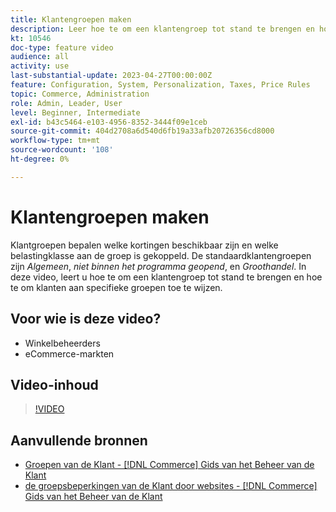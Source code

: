 ```yaml
---
title: Klantengroepen maken
description: Leer hoe te om een klantengroep tot stand te brengen en hoe te om klanten aan specifieke groepen toe te wijzen, die de kortingen bepalen die beschikbaar en de bijbehorende belastingklasse zijn.
kt: 10546
doc-type: feature video
audience: all
activity: use
last-substantial-update: 2023-04-27T00:00:00Z
feature: Configuration, System, Personalization, Taxes, Price Rules
topic: Commerce, Administration
role: Admin, Leader, User
level: Beginner, Intermediate
exl-id: b43c5464-e103-4956-8352-3444f09e1ceb
source-git-commit: 404d2708a6d540d6fb19a33afb20726356cd8000
workflow-type: tm+mt
source-wordcount: '108'
ht-degree: 0%

---
```


# Klantengroepen maken

Klantgroepen bepalen welke kortingen beschikbaar zijn en welke belastingklasse aan de groep is gekoppeld. De standaardklantengroepen zijn _Algemeen_, _niet binnen het programma geopend_, en _Groothandel_. In deze video, leert u hoe te om een klantengroep tot stand te brengen en hoe te om klanten aan specifieke groepen toe te wijzen.

## Voor wie is deze video?

- Winkelbeheerders
- eCommerce-markten

## Video-inhoud

>[!VIDEO](https://video.tv.adobe.com/v/343660?quality=12&learn=on)

## Aanvullende bronnen

- [ Groepen van de Klant -  [!DNL Commerce]  Gids van het Beheer van de Klant ](https://experienceleague.adobe.com/docs/commerce-admin/customers/customers-menu/customer-groups.html?lang=nl-NL)
- [ de groepsbeperkingen van de Klant door websites -  [!DNL Commerce]  Gids van het Beheer van de Klant ](https://developer.adobe.com/commerce/php/development/components/indexing/optimization/#customer-group-limitations-by-websites)
